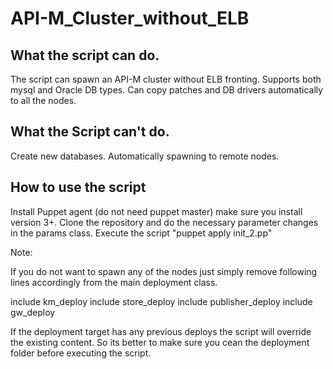 API-M_Cluster_without_ELB
=========================

What the script can do.
-----------------------
 The script can spawn an API-M cluster without ELB fronting.
 Supports both mysql and Oracle DB types.
 Can copy patches and DB drivers automatically to all the nodes.

What the Script can't do.
-------------------------

 Create new databases.
 Automatically spawning to remote nodes.

How to use the script
---------------------

Install Puppet agent (do not need puppet master) make sure you install version 3+.
Clone the repository and do the necessary parameter changes in the params class.
Execute the script "puppet apply init_2.pp"

Note:

If you do not want to spawn any of the nodes just simply remove following lines accordingly from the main deployment class.

include km_deploy
include store_deploy
include publisher_deploy
include gw_deploy

If the deployment target has any previous deploys the script will override the existing content. So its better to make sure you cean the deployment folder before executing the script.
